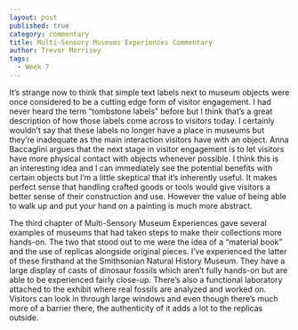 ```yaml
---
layout: post
published: true
category: commentary
title: Multi-Sensory Museums Experiences Commentary
author: Trevor Morrisey
tags:
  - Week 7
---
```

It’s strange now to think that simple text labels next to museum objects were once considered to be a cutting edge form of visitor engagement. I had never heard the term “tombstone labels” before but I think that’s a great description of how those labels come across to visitors today. I certainly wouldn’t say that these labels no longer have a place in museums but they’re inadequate as the main interaction visitors have with an object. Anna Baccaglini argues that the next stage in visitor engagement is to let visitors have more physical contact with objects whenever possible. I think this is an interesting idea and I can immediately see the potential benefits with certain objects but I’m a little skeptical that it’s inherently useful. It makes perfect sense that handling crafted goods or tools would give visitors a better sense of their construction and use. However the value of being able to walk up and put your hand on a painting is much more abstract.

The third chapter of Multi-Sensory Museum Experiences gave several examples of museums that had taken steps to make their collections more hands-on. The two that stood out to me were the idea of a “material book” and the use of replicas alongside original pieces. I’ve experienced the latter of these firsthand at the Smithsonian Natural History Museum. They have a large display of casts of dinosaur fossils which aren’t fully hands-on but are able to be experienced fairly close-up. There’s also a functional laboratory attached to the exhibit where real fossils are analyzed and worked on. Visitors can look in through large windows and even though there’s much more of a barrier there, the authenticity of it adds a lot to the replicas outside.